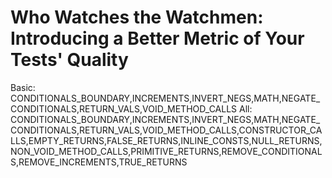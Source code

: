 # Who Watches the Watchmen: Introducing a Better Metric of Your Tests' Quality

Basic: CONDITIONALS_BOUNDARY,INCREMENTS,INVERT_NEGS,MATH,NEGATE_CONDITIONALS,RETURN_VALS,VOID_METHOD_CALLS
All: CONDITIONALS_BOUNDARY,INCREMENTS,INVERT_NEGS,MATH,NEGATE_CONDITIONALS,RETURN_VALS,VOID_METHOD_CALLS,CONSTRUCTOR_CALLS,EMPTY_RETURNS,FALSE_RETURNS,INLINE_CONSTS,NULL_RETURNS,NON_VOID_METHOD_CALLS,PRIMITIVE_RETURNS,REMOVE_CONDITIONALS,REMOVE_INCREMENTS,TRUE_RETURNS